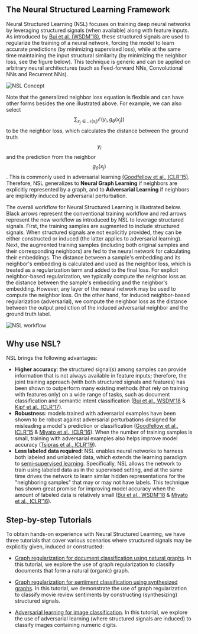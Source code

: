 ## The Neural Structured Learning Framework

Neural Structured Learning (NSL) focuses on training deep neural networks by
leveraging structured signals (when available) along with feature inputs. As
introduced by
[Bui et al. (WSDM'18)](https://ai.google/research/pubs/pub46568.pdf), these
structured signals are used to regularize the training of a neural network,
forcing the model to learn accurate predictions (by minimizing supervised loss),
while at the same time maintaining the input structural similarity (by
minimizing the neighbor loss, see the figure below). This technique is generic
and can be applied on arbitrary neural architectures (such as Feed-forward NNs,
Convolutional NNs and Recurrent NNs).

![NSL Concept](images/nlink_figure.png)

Note that the generalized neighbor loss equation is flexible and can have other
forms besides the one illustrated above. For example, we can also select
$$\sum_{x_j \in \mathcal{N}(x_i)}\mathcal{E}(y_i,g_\theta(x_j))$$ to be the
neighbor loss, which calculates the distance between the ground truth $$y_i$$
and the prediction from the neighbor $$g_\theta(x_j)$$. This is commonly used in
adversarial learning
[(Goodfellow et al., ICLR'15)](https://arxiv.org/pdf/1412.6572.pdf). Therefore,
NSL generalizes to **Neural Graph Learning** if neighbors are explicitly
represented by a graph, and to **Adversarial Learning** if neighbors are
implicitly induced by adversarial perturbation.

The overall workflow for Neural Structured Learning is illustrated below. Black
arrows represent the conventional training workflow and red arrows represent the
new workflow as introduced by NSL to leverage structured signals. First, the
training samples are augmented to include structured signals. When structured
signals are not explicitly provided, they can be either constructed or induced
(the latter applies to adversarial learning). Next, the augmented training
samples (including both original samples and their corresponding neighbors) are
fed to the neural network for calculating their embeddings. The distance between
a sample's embedding and its neighbor's embedding is calculated and used as the
neighbor loss, which is treated as a regularization term and added to the final
loss. For explicit neighbor-based regularization, we typically compute the
neighbor loss as the distance between the sample's embedding and the neighbor's
embedding. However, any layer of the neural network may be used to compute the
neighbor loss. On the other hand, for induced neighbor-based regularization
(adversarial), we compute the neighbor loss as the distance between the output
prediction of the induced adversarial neighbor and the ground truth label.

![NSL workflow](images/workflow_overview.png)

## Why use NSL?

NSL brings the following advantages:

*   **Higher accuracy**: the structured signal(s) among samples can provide
    information that is not always available in feature inputs; therefore, the
    joint training approach (with both structured signals and features) has been
    shown to outperform many existing methods (that rely on training with
    features only) on a wide range of tasks, such as document classification and
    semantic intent classification
    ([Bui et al., WSDM'18](https://ai.google/research/pubs/pub46568.pdf) &
    [Kipf et al., ICLR'17](https://arxiv.org/pdf/1609.02907.pdf)).
*   **Robustness**: models trained with adversarial examples have been shown to
    be robust against adversarial perturbations designed for misleading a
    model's prediction or classification
    ([Goodfellow et al., ICLR'15](https://arxiv.org/pdf/1412.6572.pdf) &
    [Miyato et al., ICLR'16](https://arxiv.org/pdf/1704.03976.pdf)). When the
    number of training samples is small, training with adversarial examples also
    helps improve model accuracy
    ([Tsipras et al., ICLR'19](https://arxiv.org/pdf/1805.12152.pdf)).
*   **Less labeled data required**: NSL enables neural networks to harness both
    labeled and unlabeled data, which extends the learning paradigm to
    [semi-supervised learning](https://en.wikipedia.org/wiki/Semi-supervised_learning).
    Specifically, NSL allows the network to train using labeled data as in the
    supervised setting, and at the same time drives the network to learn similar
    hidden representations for the "neighboring samples" that may or may not
    have labels. This technique has shown great promise for improving model
    accuracy when the amount of labeled data is relatively small
    ([Bui et al., WSDM'18](https://ai.google/research/pubs/pub46568.pdf) &
    [Miyato et al., ICLR'16](https://arxiv.org/pdf/1704.03976.pdf)).

## Step-by-step Tutorials

To obtain hands-on experience with Neural Structured Learning, we have three
tutorials that cover various scenarios where structured signals may be
explicitly given, induced or constructed:

*   [Graph regularization for document classification using natural graphs](tutorials/graph_keras_mlp_cora.ipynb).
    In this tutorial, we explore the use of graph regularization to classify
    documents that form a natural (organic) graph.

*   [Graph regularization for sentiment classification using synthesized graphs](tutorials/graph_keras_lstm_imdb.ipynb).
    In this tutorial, we demonstrate the use of graph regularization to classify
    movie review sentiments by constructing (synthesizing) structured signals.

*   [Adversarial learning for image classification](tutorials/adversarial_keras_cnn_mnist.ipynb).
    In this tutorial, we explore the use of adversarial learning (where
    structured signals are induced) to classify images containing numeric
    digits.
